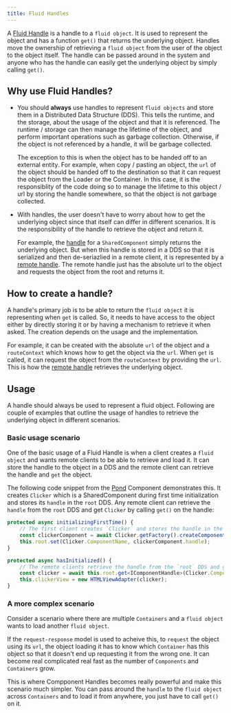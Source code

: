 ```yaml
---
title: Fluid Handles
---
```


A [Fluid Handle](../../packages/loader/core-interfaces/src/handles.ts) is a handle to a `fluid object`. It is
used to represent the object and has a function `get()` that returns the underlying object. Handles move the ownership
of retrieving a `fluid object` from the user of the object to the object itself. The handle can be passed around in the
system and anyone who has the handle can easily get the underlying object by simply calling `get()`.

## Why use Fluid Handles?

- You should **always** use handles to represent `fluid objects` and store them in a Distributed Data Structure (DDS).
  This tells the runtime, and the storage, about the usage of the object and that it is referenced. The runtime /
  storage can then manage the lifetime of the object, and perform important operations such as garbage collection.
  Otherwise, if the object is not referenced by a handle, it will be garbage collected.

  The exception to this is when the object has to be handed off to an external entity. For example, when copy / pasting
  an object, the `url` of the object should be handed off to the destination so that it can request the object from the
  Loader or the Container. In this case, it is the responsiblity of the code doing so to manage the lifetime to this
  object / url by storing the handle somewhere, so that the object is not garbage collected.

- With handles, the user doesn't have to worry about how to get the underlying object since that itself can differ in
  different scenarios. It is the responsibility of the handle to retrieve the object and return it.

  For example, the [handle](../../packages/runtime/component-runtime/src/componentHandle.ts) for a `SharedComponent`
  simply returns the underlying object. But when this handle is stored in a DDS so that it is serialized and then
  de-seriazlied in a remote client, it is represented by a [remote
  handle](../../packages/runtime/runtime-utils/src/remoteComponentHandle.ts). The remote handle just has the absolute
  url to the object and requests the object from the root and returns it.

## How to create a handle?

A handle's primary job is to be able to return the `fluid object` it is representing when `get` is called. So, it needs
to have access to the object either by directly storing it or by having a mechanism to retrieve it when asked. The
creation depends on the usage and the implementation.

For example, it can be created with the absolute `url` of the object and a `routeContext` which knows how to get the
object via the `url`. When `get` is called, it can request the object from the `routeContext` by providing the `url`.
This is how the [remote handle](../../packages/runtime/runtime-utils/src/remoteComponentHandle.ts) retrieves the
underlying object.

## Usage

A handle should always be used to represent a fluid object. Following are couple of examples that outline the usage of
handles to retrieve the underlying object in different scenarios.

### Basic usage scenario

One of the basic usage of a Fluid Handle is when a client creates a `fluid object` and wants remote clients to be able
to retrieve and load it. It can store the handle to the object in a DDS and the remote client can retrieve the handle
and `get` the object.

The following code snippet from the [Pond](../../components/examples/pond/src/index.tsx) Component demonstrates this. It
creates `Clicker` which is a SharedComponent during first time initialization and stores its `handle` in the `root` DDS.
Any remote client can retrieve the `handle` from the `root` DDS and get `Clicker` by calling `get()` on the handle:

```typescript
protected async initializingFirstTime() {
    // The first client creates `Clicker` and stores the handle in the `root` DDS.
    const clickerComponent = await Clicker.getFactory().createComponent(this.context);
    this.root.set(Clicker.ComponentName, clickerComponent.handle);
}

protected async hasInitialized() {
    // The remote clients retrieve the handle from the `root` DDS and get the `Clicker`.
    const clicker = await this.root.get<IComponentHandle>(Clicker.ComponentName).get();
    this.clickerView = new HTMLViewAdapter(clicker);
}
```

### A more complex scenario

Consider a scenario where there are multiple `Containers` and a `fluid object` wants to load another `fluid object`.

If the `request-response` model is used to acheive this, to `request` the object using its `url`, the object loading it
has to know which `Container` has this object so that it doesn't end up requesting it from the wrong one. It can become
real complicated real fast as the number of `Components` and `Containers` grow.

This is where Compponent Handles becomes really powerful and make this scenario much simpler. You can pass around the
`handle` to the `fluid object` across `Containers` and to load it from anywhere, you just have to call `get()` on it.

